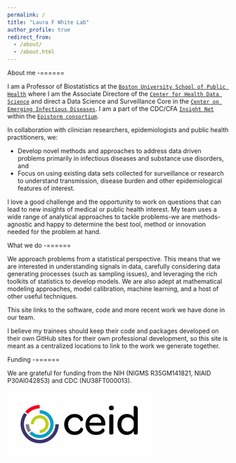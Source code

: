 ```yaml
---
permalink: /
title: "Laura F White Lab"
author_profile: true
redirect_from: 
  - /about/
  - /about.html
---
```


About me
-======

I am a Professor of Biostatistics at the [`Boston University School of Public Health`](https://www.bu.edu/sph/profile/laura-white/) where I am the Associate Directore of the [`Center for Health Data Science`](https://sites.bu.edu/healthdatascience/) and direct a Data Science and Surveillance Core in the [`Center on Emerging Infectious Diseases`](https://www.bu.edu/ceid/). I am a part of the CDC/CFA [`Insight Net`](https://www.cdc.gov/insight-net/php/about/index.html) within the [`Epistorm consortium`](https://www.epistorm.org/).

In collaboration with clinician researchers, epidemiologists and public health practitioners, we:

- Develop novel methods and approaches to address data driven problems primarily in infectious diseases and substance use disorders, and
- Focus on using existing data sets collected for surveillance or research to understand transmission, disease burden and other epidemiological features of interest.

I love a good challenge and the opportunity to work on questions that can lead to new insights of medical or public health interest. My team uses a wide range of analytical approaches to tackle problems-we are methods-agnostic and happy to determine the best tool, method or innovation needed for the problem at hand.

What we do
-======

We approach problems from a statistical perspective. This means that we are interested in understanding signals in data, carefully considering data generating processes (such as sampling issues), and leveraging the rich toolkits of statistics to develop models. We are also adept at mathematical modeling approaches, model calibration, machine learning, and a host of other useful techniques. 

This site links to the software, code and more recent work we have done in our team. 

I believe my trainees should keep their code and packages developed on their own GitHub sites for their own professional development, so this site is meant as a centralized locations to link to the work we generate together.

Funding
-======

We are grateful for funding from the NIH (NIGMS R35GM141821, NIAID P30AI042853) and CDC (NU38FT000013). 

![CEID logo](\images\CEID_logo.png)
